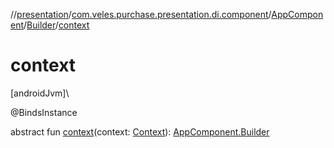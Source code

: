 //[presentation](../../../../index.md)/[com.veles.purchase.presentation.di.component](../../index.md)/[AppComponent](../index.md)/[Builder](index.md)/[context](context.md)

# context

[androidJvm]\

@BindsInstance

abstract fun [context](context.md)(context: [Context](https://developer.android.com/reference/kotlin/android/content/Context.html)): [AppComponent.Builder](index.md)
